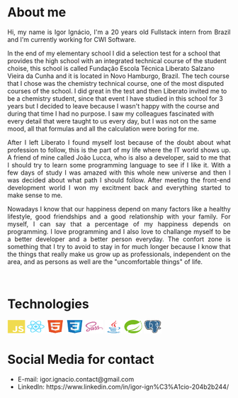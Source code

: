 
<div>
  <h1>About me</h1>
  <p align="justify">Hi, my name is Igor Ignácio, I'm a 20 years old Fullstack intern from Brazil and I'm currently working for CWI Software. </p>
  <p align-"justify">In the end of my elementary school I did a selection test for a school that provides the high school with an integrated technical course of the student choise, this school is called Fundação Escola Técnica Liberato Salzano Vieira da Cunha and it is located in Novo Hamburgo, Brazil. The tech course that I chose was the chemistry technical course, one of the most disputed courses of the school. I did great in the test and then Liberato invited me to be a chemistry student, since that event I have studied in this school for 3 years but I decided to leave because I wasn't happy with the course and during that time I had no purpose. I saw my colleagues fascinated with every detail that were taught to us every day, but I was not on the same mood, all that formulas and all the calculation were boring for me.</p>
  <p align="justify">After I left Liberato I found myself lost because of the doubt about what profession to follow, this is the part of my life where the IT world shows up. A friend of mine called João Lucca, who is also a developer, said to me that I should try to learn some programming language to see if I like it. With a few days of study I was amazed with this whole new universe and then I was decided about what path I should follow. After meeting the front-end development world I won my excitment back and everything started to make sense to me.</p>
  <p align="justify">Nowadays I know that our happiness depend on many factors like a healthy lifestyle, good friendships and a good relationship with your family. For myself, I can say that a percentage of my happiness depends on programming. I love programming and I also love to challange myself to be a better developer and a better person everyday. The confort zone is something that I try to avoid to stay in for much longer because I know that the things that really make us grow up as professionals, independent on the area, and as persons as well are the "uncomfortable things" of life.<p>
</div>

<div> 
  <div style="display: inline_block"><br>
    <h1>Technologies</h1>
    <img height="30" width="40" alt="js-icon"  src="https://raw.githubusercontent.com/devicons/devicon/master/icons/javascript/javascript-plain.svg">
    <img height="30" width="40" alt="react-icon" src="https://raw.githubusercontent.com/devicons/devicon/master/icons/react/react-original.svg">
    <img height="30" width="40" alt="html-icon" src="https://raw.githubusercontent.com/devicons/devicon/master/icons/html5/html5-original.svg">
    <img height="30" width="40" alt="css-icon" src="https://raw.githubusercontent.com/devicons/devicon/master/icons/css3/css3-original.svg">
    <img height="30" width="40" alt="sass-icon" src="https://raw.githubusercontent.com/devicons/devicon/master/icons/sass/sass-original.svg">
    <img height="30" width="40" alt="java-icon" src="https://raw.githubusercontent.com/devicons/devicon/master/icons/java/java-original.svg">
    <img height="30" width="40" alt="spring-icon" src="https://raw.githubusercontent.com/devicons/devicon/master/icons/spring/spring-original.svg">
    <img height="30" width="40" alt="postgreSQL-icon" src="https://raw.githubusercontent.com/devicons/devicon/master/icons/postgresql/postgresql-original.svg">
   </div>
  
  <h1>Social Media for contact</h1>
  <ul>
    <li>E-mail: igor.ignacio.contact@gmail.com</li>
    <li>LinkedIn: https://www.linkedin.com/in/igor-ign%C3%A1cio-204b2b244/</li>
  </ul>
</div>
 
